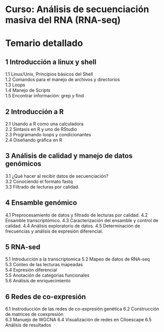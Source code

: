 # Curso: Análisis de secuenciación masiva del RNA (RNA-seq)

# Temario detallado  
## 1 Introducción a linux y shell  
1.1 Linux/Unix, Principios básicos del Shell  
1.2 Comandos para el manejo de archivos y directorios  
1.3 Loops  
1.4 Manejo de Scripts  
1.5 Encontrar información: grep y find    

## 2 Introducción a R  
2.1 Usando a R como una calculadora  
2.2 Sintaxis en R y uno de RStudio  
2.3 Programando loops y condicionantes  
2.4 Diseñando gráfica en R  

## 3 Análisis de calidad y manejo de datos genómicos  
3.1 ¿Qué hacer al recibir datos de secuenciación?  
3.2 Conociendo el formato fastq  
3.3 Filtrado de lecturas por calidad.  
 

## 4 Ensamble genómico
4.1 Preprocesamiento de datos y filtrado de lecturas por calidad.
4.2 Ensamble transcriptómico.
4.3 Caracterización del ensamble y control de calidad.
4.4 Análisis exploratorio de datos.
4.5 Determinación de frecuencias y análisis de expresión diferencial.

## 5 RNA-sed  
5.1 Introducción a la transcriptomica
5.2 Mapeo de datos de RNA-seq  
5.3 Conteo de las lecturas mapeadas  
5.4 Expresión diferencial  
5.5 Anotación de categorias funcionales  
5.6 Análisis de enriquecimiento  

## 6 Redes de co-expresión 
6.1 Instroducción de las redes de co-expresión genética
6.2 Construcción de matrices de coexpresión  
6.3 Manuejo de WGCNA
6.4 Visualización de redes en Citoescape
6.5 Análisis de resultados




